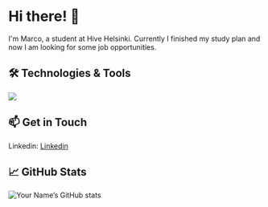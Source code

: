 # Hi there! 👋

I'm Marco, a student at Hive Helsinki. Currently I finished my study plan and now I am looking for some job opportunities.

## 🛠️ Technologies & Tools
<p align="left">          
  <img src="https://skillicons.dev/icons?i=c,cpp,javascript,typescript,html,css,nodejs,react,sqlite,docker,nginx,github,git,bash,linux,vscode,vim&perline=10" />
</p>

## 📫 Get in Touch
Linkedin: [Linkedin](https://www.linkedin.com/in/marco-pellegrini-539405245/)

## 📈 GitHub Stats
![Your Name’s GitHub stats](https://github-readme-stats.vercel.app/api?username=toagne&show_icons=true&theme=dark)
<!--
**toagne/toagne** is a ✨ _special_ ✨ repository because its `README.md` (this file) appears on your GitHub profile.

Here are some ideas to get you started:

- 🔭 I’m currently working on ...
- 🌱 I’m currently learning ...
- 👯 I’m looking to collaborate on ...
- 🤔 I’m looking for help with ...
- 💬 Ask me about ...
- 📫 How to reach me: ...
- 😄 Pronouns: ...
- ⚡ Fun fact: ...
-->
